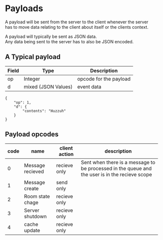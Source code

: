 # Payloads
A payload will be sent from the server to the client whenever the server<br>
has to move data relating to the client about itself or the clients context.<br>

A payload will typically be sent as JSON data.<br>
Any data being sent to the server has to also be JSON encoded.<br>
## A Typical payload
Field | Type | Description
------|------|------------
op | Integer | opcode for the payload
d  | mixed (JSON Values) | event data

```
{
	"op": 1,
	"d": {
		"contents": "Huzzuh"
	}
}
```

## Payload opcodes
code | name             | client action | description
-----|------------------|---------------|------------
0    | Message recieved | recieve only  | Sent when there is a message to be processed in the queue and the user is in the recieve scope
1    | Message create   | send only     |
2    | Room state chage | recieve only  |
3    | Server shutdown  | recieve only  |
4    | cache update     | recieve only  |
